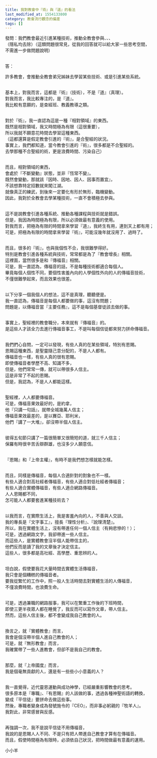 ```yaml
---
title: 我對教會中『術』與『道』的看法
last_modified_at: 1554133800
category: 教會流行觀念的偏差
tags: []
---
```


<p>發問：我們教會最近引進某種技術，推動全教會參與、、、<br/>
（隱私均去除）（這類問題很常見，從我的回答就可以給大家一些思考空間，<br/>
不需進一步做問題說明）</p>
<p><br/>
答：</p>
<p>許多教會，會推動全教會弟兄姊妹去學習某些技術、或是引進某些系統。</p>
<p><br/>
基本上，對我而言，這都是『術』（技術），不是『道』（真理）。<br/>
對我而言，我比較專注的，是『道』。<br/>
我比較有意願的，是查經班、教義教導之類。</p>
<p><br/>
對於『術』，我一直認為這是一種『相對領域』的東西。<br/>
既然是相對領域，我又時間極為有限（這很重要），<br/>
所以我就不願意花時間去學習這種東西。<br/>
（這都還算是假定教會引進的『術』，是合聖經的狀況。<br/>
事實上，我們都知道，當今教會引進的『術』，很多都是不合聖經的。<br/>
去學那種不合聖經的術，更是浪費時間、污染自己）</p>
<p><br/>
而且，相對領域的東西，<br/>
會處於『不斷變動』狀態，並非『恆常不變』。<br/>
既然會變動，那就該『因時、因地、因人、因事而置宜』，<br/>
不該想靠特定招數就來闖江湖。<br/>
就像真正的練武，到後來一定要化有形於無形，臨機變動。<br/>
因此，我對於全教會去學某種技術，一直不會積極去參與。</p>
<p><br/>
這不是說教會引進各種系統、推動各種課程與技術就是錯誤。<br/>
但是，我因為時間極為有限，所以必須做最有意義的使用。<br/>
對我而言，把極為有限的時間拿來學習『道』，我終生有用，連到天上都有用；<br/>
可是，把極為有限的時間拿來學習『術』，可能沒幾年就沒用了、過時了。</p>
<p><br/>
而且，很多的『術』，也與我個性不合，我很難學得好。<br/>
特別是教會引進各種系統與技術，常常都是為了『教會增長』相關。<br/>
這裡面，當然很多是和『傳福音』相關。<br/>
可是，我一直認為，傳福音的話，不是每種技術都適合每個人。<br/>
畢竟每個人個性不同，要個性害羞內向的人學個性外向的人的傳福音技術，<br/>
不僅很難學起來，而且效果也很差。</p>
<p><br/>
以下分享一個我個人的想法，這不是真理，聽聽便是。<br/>
我一直認為，傳福音是每個人都要做的事，這沒有問題；<br/>
問題是，以傳福音當『主要任務』，這不是每個基督徒該去做的事。</p>
<p><br/>
事實上，聖經裡的教會職分，本來就有『傳福音』的。<br/>
是這些人才該全力去進行傳福音事工，不是叫每個信徒都來努力拼命傳福音。</p>
<p><br/>
我們捫心自問，一定可以發現，有些人真的在某些領域，特別有恩賜。<br/>
恩賜這種東西，是聖靈隨己意分配的，不是人人都有。<br/>
傳福音也一樣，有些人真的很有恩賜。<br/>
即使傳福音者學歷不高、知識不多，<br/>
但是，他們常常一傳，就可以帶很多人信主。<br/>
這是非常了不起的恩賜。<br/>
但是，我認為，不是人人都能這樣。</p>
<p><br/>
聖經裡，人人都要傳福音。<br/>
可是，傳福音果效最好的，是約拿，<br/>
他『只講一句話』，就帶全城幾萬人信主；<br/>
傳福音果效最差的，是以賽亞、耶利米，<br/>
他們『講了一大堆』，卻沒帶半個人信主。</p>
<p><br/>
彼得五旬節只講了一篇很簡單又很簡短的道，就三千人信主；<br/>
保羅有時很辛苦舌辯群雄，也沒多少人願意信。</p>
<p><br/>
『恩賜』和『上帝主權』，有時不是我們想怎樣就能怎樣。</p>
<p><br/>
而且，同樣是傳福音，每個人合適針對的對象也不一樣。<br/>
有些人適合對高社經者傳福音，有些人適合對低社經者傳福音；<br/>
有些人適合實體傳福音，有些人適合網路傳福音。<br/>
人人恩賜都不同，<br/>
怎可能人人都要套進某種技術去？</p>
<p><br/>
以我而言，在實際生活上，我是害羞內向的人，不善與人交談。<br/>
我的專長是『文字事工』，擅長『理性分析』、『說理清楚』。<br/>
所以，我在實體生活上，沒有帶進任何一個人信主（有夠悲慘的！）；<br/>
可是，透過網路文字，我卻帶進一些人信主。<br/>
而這些人，是實體教會沒半個人能帶信主的，<br/>
他們反而是讀了我的文章後才決定信主。<br/>
這些人，很多都是高社經、高學歷、重思辨的人。</p>
<p><br/>
坦白說，假使要我花大量時間去實體生活傳福音，<br/>
我只會是個糟糕的傳福音者。<br/>
要我從繁忙的工作中，照一般人生活時間去對實體生活的人傳福音，<br/>
不僅浪費時間，也浪費生命。</p>
<p><br/>
可是，透過兼職的網路服事，我可以在繁重工作後的下班時間，<br/>
即使三更半夜眾人都在睡覺了，我反而可以寫作文章，帶人信主。<br/>
然而，這些人信主後，都不會變成我自己教會的人。</p>
<p><br/>
換言之，就『實體教會』而言，<br/>
我會是個沒帶半個人進自己教會的人；<br/>
可是，就『無形教會』而言，<br/>
我確實帶了一些人進教會，但卻不是我自己的教會。</p>
<p><br/>
那麼，就『上帝國度』而言，<br/>
我是個毫無貢獻的人，還是有一些些小小意義的人？</p>
<p><br/>
我一直覺得，近代靈恩運動與成功神學，已經嚴重影響教會的思考。<br/>
很多原本是『專職』、『有恩賜』的人該做的事，透過各種神聖術語的轉換，<br/>
變成『平信徒』要拼命去做這些事。<br/>
然後，專職者變身成為發號施令的『CEO』，而非事必躬親的『牧羊人』。<br/>
我對此，非常感冒與反感。</p>
<p><br/>
再強調一次，我不是說平信徒不用傳福音，<br/>
我說的是恩賜人人不同、不是只有把人帶進自己教會才算有在傳福音。<br/>
而且，假使時間極為有限時，必須依自己狀況，把時間做最有意義的運用。</p>
<p>小小羊</p>
